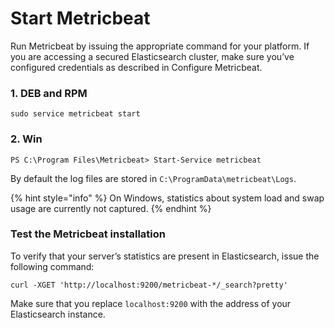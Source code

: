 # Start Metricbeat

 Run Metricbeat by issuing the appropriate command for your platform. If you are accessing a secured Elasticsearch cluster, make sure you’ve configured credentials as described in Configure Metricbeat.

### 1. DEB and RPM

```text
sudo service metricbeat start
```

### 2. Win

```text
PS C:\Program Files\Metricbeat> Start-Service metricbeat
```

 By default the log files are stored in `C:\ProgramData\metricbeat\Logs`.



{% hint style="info" %}
On Windows, statistics about system load and swap usage are currently not captured.
{% endhint %}

### Test the Metricbeat installation

To verify that your server’s statistics are present in Elasticsearch, issue the following command:

```text
curl -XGET 'http://localhost:9200/metricbeat-*/_search?pretty'
```

 Make sure that you replace `localhost:9200` with the address of your Elasticsearch instance.

